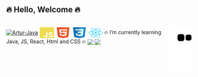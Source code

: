  <h2> 🔥 Hello, Welcome 🔥 </h2>


  <div style="display: flex; flex-direction:row;">
  <a href="https://github.com/Artartur">
<!--   <img height="140em" src="https://github-readme-stats.vercel.app/api?username=Artartur&show_icons=true&theme=tokyonight&include_all_commits=true&count_private=true"/></a>
    <img height="140em" src="https://github-readme-stats.vercel.app/api/top-langs/?username=Artartur&layout=compact&theme=tokyonight"/>  
  </div> -->
  <div style="display: flex; flex-direction:row;">
    <div style="display: inline_block;"><br>
   <a href="https://www.java.com/pt-BR/download/help/develop.html"><img align="center" alt="Artur-Java" height="30" width="40" src="https://cdn.jsdelivr.net/gh/devicons/devicon/icons/java/java-original.svg"></a>
  <a href="https://www.w3schools.com/js/"><img align="center" alt="Artur-Js" height="30" width="40" src="https://raw.githubusercontent.com/devicons/devicon/master/icons/javascript/javascript-plain.svg"></a>
  <a href="https://www.w3schools.com/html/"><img align="center" alt="Artur-HTML" height="30" width="40" src="https://raw.githubusercontent.com/devicons/devicon/master/icons/html5/html5-original.svg"></a>
  <a href="https://www.w3schools.com/css/"><img align="center" alt="Artur-CSS" height="30" width="40" src="https://raw.githubusercontent.com/devicons/devicon/master/icons/css3/css3-original.svg"></a>
  <a href="https://pt-br.reactjs.org"><img align="center" alt="Artur-React" height="30" width="40" src="https://raw.githubusercontent.com/devicons/devicon/master/icons/react/react-original.svg"></a>
   <a>🔥 I’m currently learning Java, JS, React, Html and CSS 🔥</a> 
  <a href = "mailto:arturgfsx@gmail.com"><img align="center" src="https://img.icons8.com/color/30/000000/gmail--v1.png" target="_blank"></a>
  <a href="https://www.linkedin.com/in/artur-g-souza/" target="_blank"><img align="center"src="https://img.icons8.com/fluency/30/000000/linkedin.png" target="_blank"/></a>
 </div>
   
</div>
 
 
   ![Snake animation](https://github.com/artartur/artartur/blob/output/github-contribution-grid-snake.svg)
  </div>
